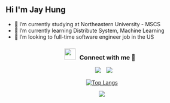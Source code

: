 ## Hi I'm Jay Hung


- 🔭 I’m currently studying at Northeastern University - MSCS
- 🌱 I’m currently learning Distribute System, Machine Learning
- 👯 I’m looking to full-time software engineer job in the US

<h3 align="center" > <img src="https://media.giphy.com/media/iY8CRBdQXODJSCERIr/giphy.gif" width="30" height="30" style="margin-right: 10px;">Connect with me 🤝 </h3>

<p align="center">

 <div align="center"  class="icons-social" style="margin-left: 10px;">
        <a style="margin-left: 10px;"  target="_blank" href="www.linkedin.com/in/jay-hung-a06367191">
			<img src="https://img.icons8.com/doodle/40/000000/linkedin--v2.png"></a>
        <a style="margin-left: 10px;" target="_blank" href="[https://github.com/100rabhcsmc](https://github.com/JayChung0258)">
		<img src="https://img.icons8.com/doodle/40/000000/github--v1.png"></a>
		

</p>

<div>

[![Top Langs](https://github-readme-stats.vercel.app/api/top-langs/?username=JayChung0258)](https://github.com/JayChung0258/github-readme-stats)

<picture>
  <source
    srcset="https://github-readme-stats.vercel.app/api?username=JayChung0258&show_icons=true&theme=dark&hide_rank=true"
    media="(prefers-color-scheme: dark)"
  />
  <source
    srcset="https://github-readme-stats.vercel.app/api?username=JayChung0258&show_icons=true&hide_rank=true"
    media="(prefers-color-scheme: light), (prefers-color-scheme: no-preference)"
  />
  <img src="https://github-readme-stats.vercel.app/api?username=JayChung0258&show_icons=true" />
</picture>
  
</div>
